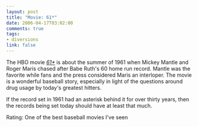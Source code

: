 ```yaml
--- 
layout: post
title: "Movie: 61*"
date: 2006-04-17T03:02:00
comments: true
tags:
- diversions
link: false
---
```

The HBO movie _<a href="http://imdb.com/title/tt0250934/" title="61*">61*</a>_ is about the summer of 1961 when Mickey Mantle and Roger Maris chased after Babe Ruth's 60 home run record. Mantle was the favorite while fans and the press considered Maris an interloper. The movie is a wonderful baseball story, especially in light of the questions around drug usage by today's greatest hitters.

If the record set in 1961 had an asterisk behind it for over thirty years, then the records being set today should have at least that much.

Rating: One of the best baseball movies I've seen

